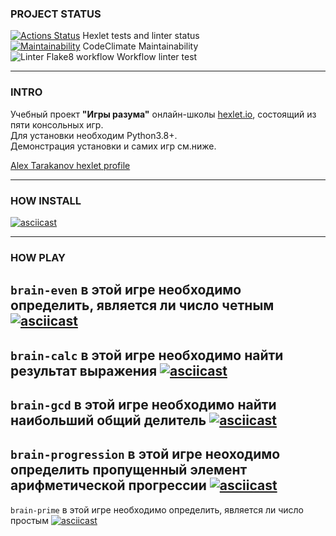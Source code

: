 ### PROJECT STATUS
[![Actions Status](https://github.com/alexartoff/python-project-lvl1/workflows/hexlet-check/badge.svg)](https://github.com/alexartoff/python-project-lvl1/actions) Hexlet tests and linter status  
[![Maintainability](https://api.codeclimate.com/v1/badges/7d0c661dc9b9be87dfc9/maintainability)](https://codeclimate.com/github/alexartoff/python-project-lvl1/maintainability) CodeClimate Maintainability  
![Linter Flake8 workflow](https://github.com/alexartoff/python-project-lvl1/actions/workflows/my-linter.yml/badge.svg) Workflow linter test 

***
### INTRO
Учебный проект **"Игры разума"** онлайн-школы [hexlet.io](https://ru.hexlet.io), состоящий из пяти консольных игр.   
Для установки необходим Python3.8+.   
Демонстрация установки и самих игр см.ниже.  

[Alex Tarakanov hexlet profile](https://ru.hexlet.io/u/alexartoff)

***
### HOW INSTALL
[![asciicast](https://asciinema.org/a/pw9nquiRNlNNL90xMmAk53rfF.svg)](https://asciinema.org/a/pw9nquiRNlNNL90xMmAk53rfF)

***
### HOW PLAY
`brain-even` в этой игре необходимо определить, является ли число четным
[![asciicast](https://asciinema.org/a/xChHMcveokICGDUl0ocNdE4De.svg)](https://asciinema.org/a/xChHMcveokICGDUl0ocNdE4De)
---
`brain-calc` в этой игре необходимо найти результат выражения
[![asciicast](https://asciinema.org/a/f5kJvNEMkDcxWPeiTfQvFM6tE.svg)](https://asciinema.org/a/f5kJvNEMkDcxWPeiTfQvFM6tE)
---
`brain-gcd` в этой игре необходимо найти наибольший общий делитель
[![asciicast](https://asciinema.org/a/x9cbZtAoypmwePjDHr3I8YPlF.svg)](https://asciinema.org/a/x9cbZtAoypmwePjDHr3I8YPlF)
---
`brain-progression` в этой игре неоходимо определить пропущенный элемент арифметической прогрессии
[![asciicast](https://asciinema.org/a/McAe5yDhKBWdguZIuKZ52G04W.svg)](https://asciinema.org/a/McAe5yDhKBWdguZIuKZ52G04W)
---
`brain-prime` в этой игре необходимо определить, является ли число простым
[![asciicast](https://asciinema.org/a/N3SL7Z43yCDAIxi9cO2hAk8f7.svg)](https://asciinema.org/a/N3SL7Z43yCDAIxi9cO2hAk8f7)

